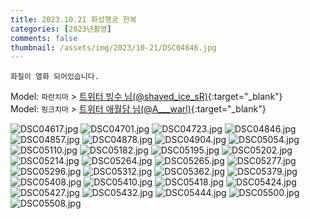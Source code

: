 ```yaml
---
title: 2023.10.21 화성행궁 한복
categories: [2023년촬영]
comments: false
thumbnail: /assets/img/2023/10-21/DSC04846.jpg
---
```


`화질이 열화 되어있습니다.`

Model: `파란치마` > [트위터 빙수 님(@shaved_ice_sR)][빙수]{:target="_blank"}  
Model: `핑크치마` > [트위터 애월담 님(@A___warl)][애월담]{:target="_blank"}

[빙수]: https://x.com/shaved_ice_sR
[애월담]: https://x.com/A___warl

![DSC04617.jpg](/assets/img/2023/10-21/DSC04617.jpg)
![DSC04701.jpg](/assets/img/2023/10-21/DSC04701.jpg)
![DSC04723.jpg](/assets/img/2023/10-21/DSC04723.jpg)
![DSC04846.jpg](/assets/img/2023/10-21/DSC04846.jpg)
![DSC04857.jpg](/assets/img/2023/10-21/DSC04857.jpg)
![DSC04878.jpg](/assets/img/2023/10-21/DSC04878.jpg)
![DSC04904.jpg](/assets/img/2023/10-21/DSC04904.jpg)
![DSC05054.jpg](/assets/img/2023/10-21/DSC05054.jpg)
![DSC05110.jpg](/assets/img/2023/10-21/DSC05110.jpg)
![DSC05182.jpg](/assets/img/2023/10-21/DSC05182.jpg)
![DSC05195.jpg](/assets/img/2023/10-21/DSC05195.jpg)
![DSC05202.jpg](/assets/img/2023/10-21/DSC05202.jpg)
![DSC05214.jpg](/assets/img/2023/10-21/DSC05214.jpg)
![DSC05264.jpg](/assets/img/2023/10-21/DSC05264.jpg)
![DSC05265.jpg](/assets/img/2023/10-21/DSC05265.jpg)
![DSC05277.jpg](/assets/img/2023/10-21/DSC05277.jpg)
![DSC05296.jpg](/assets/img/2023/10-21/DSC05296.jpg)
![DSC05312.jpg](/assets/img/2023/10-21/DSC05312.jpg)
![DSC05362.jpg](/assets/img/2023/10-21/DSC05362.jpg)
![DSC05379.jpg](/assets/img/2023/10-21/DSC05379.jpg)
![DSC05408.jpg](/assets/img/2023/10-21/DSC05408.jpg)
![DSC05410.jpg](/assets/img/2023/10-21/DSC05410.jpg)
![DSC05418.jpg](/assets/img/2023/10-21/DSC05418.jpg)
![DSC05424.jpg](/assets/img/2023/10-21/DSC05424.jpg)
![DSC05427.jpg](/assets/img/2023/10-21/DSC05427.jpg)
![DSC05432.jpg](/assets/img/2023/10-21/DSC05432.jpg)
![DSC05444.jpg](/assets/img/2023/10-21/DSC05444.jpg)
![DSC05500.jpg](/assets/img/2023/10-21/DSC05500.jpg)
![DSC05508.jpg](/assets/img/2023/10-21/DSC05508.jpg)